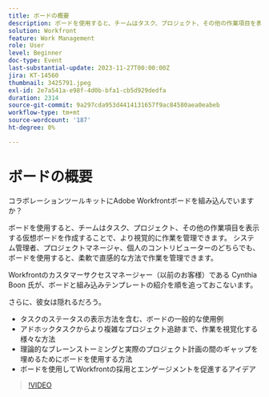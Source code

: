 ```yaml
---
title: ボードの概要
description: ボードを使用すると、チームはタスク、プロジェクト、その他の作業項目を表示する仮想ボードを作成することで、より視覚的に作業を管理できます。 システム管理者、プロジェクトマネージャ、個人のコントリビューターのどちらでも、ボードを使用すると、柔軟で直感的な方法で作業を管理できます。
solution: Workfront
feature: Work Management
role: User
level: Beginner
doc-type: Event
last-substantial-update: 2023-11-27T00:00:00Z
jira: KT-14560
thumbnail: 3425791.jpeg
exl-id: 2e7a541a-e98f-4d0b-bfa1-cb5d929dedfa
duration: 2314
source-git-commit: 9a297cda953d4414131657f9ac84580aea0eabeb
workflow-type: tm+mt
source-wordcount: '187'
ht-degree: 0%

---
```


# ボードの概要

コラボレーションツールキットにAdobe Workfrontボードを組み込んでいますか？

ボードを使用すると、チームはタスク、プロジェクト、その他の作業項目を表示する仮想ボードを作成することで、より視覚的に作業を管理できます。 システム管理者、プロジェクトマネージャ、個人のコントリビューターのどちらでも、ボードを使用すると、柔軟で直感的な方法で作業を管理できます。

Workfrontのカスタマーサクセスマネージャー（以前のお客様）である Cynthia Boon 氏が、ボードと組み込みテンプレートの紹介を順を追っておこないます。

さらに、彼女は隠れるだろう。

* タスクのステータスの表示方法を含む、ボードの一般的な使用例
* アドホックタスクからより複雑なプロジェクト追跡まで、作業を視覚化する様々な方法
* 理論的なブレーンストーミングと実際のプロジェクト計画の間のギャップを埋めるためにボードを使用する方法
* ボードを使用してWorkfrontの採用とエンゲージメントを促進するアイデア

>[!VIDEO](https://video.tv.adobe.com/v/3425791/?learn=on)
